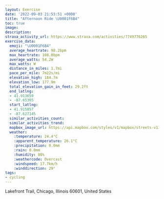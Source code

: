 ```yaml
---
layout: Exercise
date: '2022-09-03 21:53:51 +0000'
title: "Afternoon Ride \U0001F6B4"
toc: true
image:
description:
strava_activity_url: https://www.strava.com/activities/7749776265
exercise_data:
  emoji: "\U0001F6B4"
  average_heartrate: 98.2bpm
  max_heartrate: 108.0bpm
  average_watts: 54.2W
  max_watts: W
  distance_in_miles: 1.7mi
  pace_per_mile: 7m22s/mi
  elevation_high: 184.7m
  elevation_low: 177.9m
  total_elevation_gain_in_feet: 29.2ft
  end_latlng:
  - 41.913659
  - -87.65305
  start_latlng:
  - 41.915857
  - -87.627145
  similar_activities_count:
  similar_activities_trend:
  mapbox_image_url: https://api.mapbox.com/styles/v1/mapbox/streets-v11/static/path-5+787af2-1.0(spy~FtdzuO%40NK%5CEl%40Sn%40_%40x%40ORIHQFe%40TKJGZUf%40g%40l%40A%5E%40b%40%40PFL%3Fh%40HXHZ%5Cj%40BA%40PSl%40%3FHb%40bAN%60ATp%40Cb%40BDV%60%40%5Cz%40RFZC%5C%40HC~%40%3FPEZBRIHBFEn%40EXId%40PBL%40RBB%3FRFp%40%3Fn%40DJAV%40PAPBp%40C%60%40BTEXEDUF%7B%40JECKHD%5ECn%40AxAC%5EBLCr%40%40v%40Cp%40GDk%40DKBO%3FG%40EDEF%3FXBTAz%40DNARDNAZCHDL%3FVIXCT%40dCDb%40E~BB%5CAp%40Bd%40ArAB%60BCl%40DPFHF%40N%40JCRBf%40%3FPDFDDd%40%3Fh%40BjBAf%40FlCCf%40B%7CBDr%40%40xEAh%40Bf%40Ax%40DfECb%40Bp%40%3FXBXCJBnAE%5CBr%40Ad%40),pin-s-s+e5b22e(-87.62971,41.91514),pin-s-f+89ae00(-87.65107000000003,41.91380000000001)/auto/800x800?access_token=pk.eyJ1Ijoiam9zaGJlY2ttYW4iLCJhIjoiY205eWR2aDd1MWZ6djJrbXc4a3M0bWZleiJ9.XiG9OWkNcZk2QzjJbxLB4A
  weather:
    :temperature: 24.4°C
    :apparent_temperature: 26.1°C
    :precipitation: 0.0mm
    :rain: 0.0mm
    :humidity: 80%
    :weathercode: Overcast
    :windspeed: 17.7km/h
    :winddirection: 29°
tags:
- cycling
---
```

Lakefront Trail, Chicago, Illinois 60601, United States
